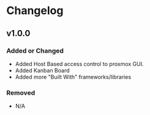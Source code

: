 # Changelog

## v1.0.0

### Added or Changed

- Added Host Based access control to proxmox GUI.
- Added Kanban Board
- Added more "Built With" frameworks/libraries

### Removed

- N/A
